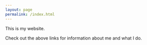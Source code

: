 ```yaml
---
layout: page
permalink: /index.html
---
```

This is my website.

Check out the above links for information about me and what I do.
